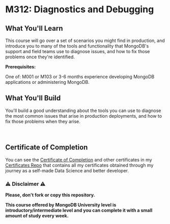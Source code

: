 # M312: Diagnostics and Debugging

## What You'll Learn

This course will go over a set of scenarios you might find in production, and introduce you to many of the tools and functionality that MongoDB's support and field teams use to diagnose issues, and how to fix those problems once they're identified.

**Prerequisites:**

One of: M001 or M103 or 3-6 months experience developing MongoDB applications or administering MongoDB.

## What You'll Build

You'll build a good understanding about the tools you can use to diagnose the most common issues that arise in production deployments, and how to fix those problems when they arise.

<br/>

## Certificate of Completion

You can see the [Certificate of Completion](https://github.com/AlessandroCorradini/Certificates/blob/master/MongoDB%20University%20-%20M312%20Diagnostics%20and%20Debugging.pdf) and other certificates in my [Certificates Repo](https://github.com/AlessandroCorradini/Certificates) that contains all my certificates obtained through my journey as a self-made Data Science and better developer.

### ⚠️ Disclaimer ⚠️

**Please, don't fork or copy this repository.**

**This course offered by MongoDB University level is introductory/intermediate level and you can complete it with a small amount of study every week.**